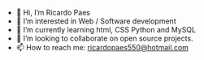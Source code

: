 - 👋 Hi, I’m Ricardo Paes
- 👀 I’m interested in Web / Software development
- 🌱 I’m currently learning html, CSS Python and MySQL
- 💞️ I’m looking to collaborate on open source projects.
- 📫 How to reach me: ricardopaes550@hotmail.com

<!---
paesjr/paesjr is a ✨ special ✨ repository because its `README.md` (this file) appears on your GitHub profile.
You can click the Preview link to take a look at your changes.
--->
